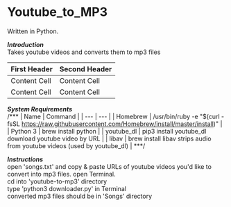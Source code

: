 # Youtube_to_MP3

Written in Python.

***Introduction***\
    Takes youtube videos and converts them to mp3 files

First Header  | Second Header 
------------- | ------------- 
Content Cell  | Content Cell  
Content Cell  | Content Cell  

***System Requirements***\
    /***
    | Name       |    Command                                                                                           |
    | --- | --- |
    | Homebrew    |    /usr/bin/ruby -e "$(curl -fsSL https://raw.githubusercontent.com/Homebrew/install/master/install)" |
    | Python 3    |    brew install python                                                                                |
    | youtube_dl  |    pip3 install youtube_dl     download youtube video by URL                                          |
    | libav       |    brew install libav          strips audio from youtube videos (used by youtube_dl)                  |
    ***/                                        
                                                
***Instructions***\
    open 'songs.txt' and copy & paste URLs of youtube videos you'd like to convert into mp3 files.
    open Terminal.\
    cd into 'youtube-to-mp3' directory\
    type 'python3 downloader.py' in Terminal\
    converted mp3 files should be in 'Songs' directory
